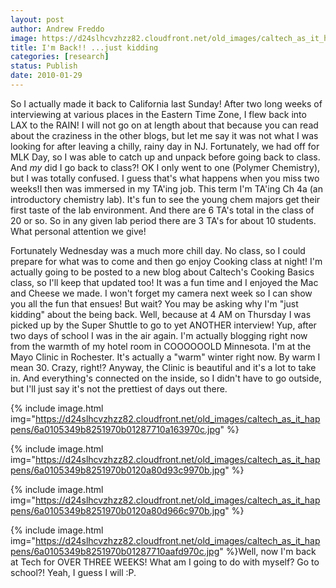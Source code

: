 ```yaml
---
layout: post
author: Andrew Freddo
image: https://d24slhcvzhzz82.cloudfront.net/old_images/caltech_as_it_happens/6a0105349b8251970b0120a826322c970b.jpg
title: I'm Back!! ...just kidding
categories: [research]
status: Publish
date: 2010-01-29
---
```



So I actually made it back to California last Sunday! After two long weeks of interviewing at various places in the Eastern Time Zone, I flew back into LAX to the RAIN! I will not go on at length about that because you can read about the craziness in the other blogs, but let me say it was not what I was looking for after leaving a chilly, rainy day in NJ. Fortunately, we had off for MLK Day, so I was able to catch up and unpack before going back to class. And *my* did I go back to class?! OK I only went to one (Polymer Chemistry), but I was totally confused. I guess that's what happens when you miss two weeks!I then was immersed in my TA'ing job. This term I'm TA'ing Ch 4a (an introductory chemistry lab). It's fun to see the young chem majors get their first taste of the lab environment. And there are 6 TA's total in the class of 20 or so. So in any given lab period there are 3 TA's for about 10 students. What personal attention we give!

Fortunately Wednesday was a much more chill day. No class, so I could prepare for what was to come and then go enjoy Cooking class at night! I'm actually going to be posted to a new blog about Caltech's Cooking Basics class, so I'll keep that updated too! It was a fun time and I enjoyed the Mac and Cheese we made. I won't forget my camera next week so I can show you all the fun that ensues!
But wait? You may be asking why I'm "just kidding" about the being back. Well, because at 4 AM on Thursday I was picked up by the Super Shuttle to go to yet ANOTHER interview! Yup, after two days of school I was in the air again. I'm actually blogging right now from the warmth of my hotel room in COOOOOOLD Minnesota. I'm at the Mayo Clinic in Rochester. It's actually a "warm" winter right now. By warm I mean 30. Crazy, right!? Anyway, the Clinic is beautiful and it's a lot to take in. And everything's connected on the inside, so I didn't have to go outside, but I'll just say it's not the prettiest of days out there.


{% include image.html img="https://d24slhcvzhzz82.cloudfront.net/old_images/caltech_as_it_happens/6a0105349b8251970b01287710a163970c.jpg" %}

{% include image.html img="https://d24slhcvzhzz82.cloudfront.net/old_images/caltech_as_it_happens/6a0105349b8251970b0120a80d93c9970b.jpg" %}

{% include image.html img="https://d24slhcvzhzz82.cloudfront.net/old_images/caltech_as_it_happens/6a0105349b8251970b0120a80d966c970b.jpg" %}

{% include image.html img="https://d24slhcvzhzz82.cloudfront.net/old_images/caltech_as_it_happens/6a0105349b8251970b01287710aafd970c.jpg" %}Well, now I'm back at Tech for OVER THREE WEEKS! What am I going to do with myself? Go to school?! Yeah, I guess I will :P.

